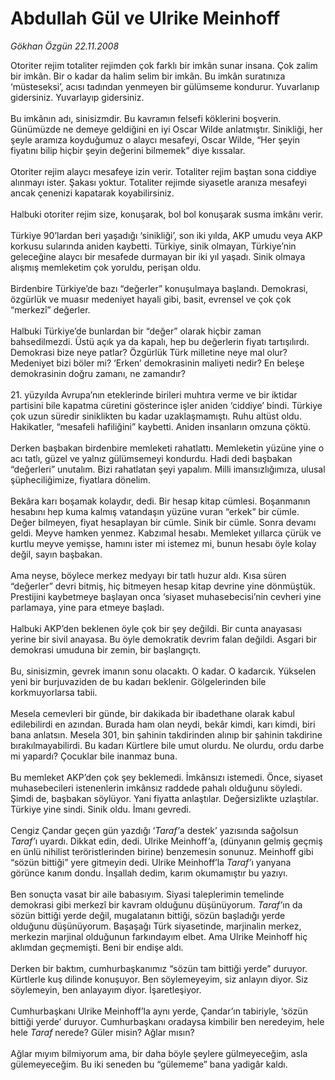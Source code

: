 # Abdullah Gül ve Ulrike Meinhoff

*Gökhan Özgün 22.11.2008*

<div class="taraf_structure_2col_1zq">
<div class="margen_n">



 <p>Otoriter rejim totaliter rejimden çok farklı bir imkân sunar insana. Çok zalim bir imkân. Bir o kadar da halim selim bir imkân. Bu imkân suratınıza ‘müsteseksi’, acısı tadından yenmeyen bir gülümseme kondurur. Yuvarlanıp gidersiniz. Yuvarlayıp gidersiniz. <br/><br/>Bu imkânın adı, sinisizmdir. Bu kavramın felsefi köklerini boşverin. Günümüzde ne demeye geldiğini en iyi Oscar Wilde anlatmıştır. Sinikliği, her şeyle aramıza koyduğumuz o alaycı mesafeyi, Oscar Wilde, “Her şeyin fiyatını bilip hiçbir şeyin değerini bilmemek” diye kıssalar. <br/><br/>Otoriter rejim alaycı mesafeye izin verir. Totaliter rejim baştan sona ciddiye alınmayı ister. Şakası yoktur. Totaliter rejimde siyasetle aranıza mesafeyi ancak çenenizi kapatarak koyabilirsiniz. <br/><br/>Halbuki otoriter rejim size, konuşarak, bol bol konuşarak susma imkânı verir. <br/><br/>Türkiye 90’lardan beri yaşadığı ‘sinikliği’, son iki yılda, AKP umudu veya AKP korkusu sularında aniden kaybetti. Türkiye, sinik olmayan, Türkiye’nin geleceğine alaycı bir mesafede durmayan bir iki yıl yaşadı. Sinik olmaya alışmış memleketim çok yoruldu, perişan oldu. <br/><br/>Birdenbire Türkiye’de bazı “değerler” konuşulmaya başlandı. Demokrasi, özgürlük ve muasır medeniyet hayali gibi, basit, evrensel ve çok çok “merkezî” değerler. <br/><br/>Halbuki Türkiye’de bunlardan bir “değer” olarak hiçbir zaman bahsedilmezdi. Üstü açık ya da kapalı, hep bu değerlerin fiyatı tartışılırdı. Demokrasi bize neye patlar? Özgürlük Türk milletine neye mal olur? Medeniyet bizi böler mi? ‘Erken’ demokrasinin maliyeti nedir? En beleşe demokrasinin doğru zamanı, ne zamandır? <br/><br/>21. yüzyılda Avrupa’nın eteklerinde birileri muhtıra verme ve bir iktidar partisini bile kapatma cüretini gösterince işler aniden ‘ciddiye’ bindi. Türkiye çok uzun süredir siniklikten bu kadar uzaklaşmamıştı. Ruhu altüst oldu. Hakikatler, “mesafeli hafiliğini” kaybetti. Aniden insanların omzuna çöktü. <br/><br/>Derken başbakan birdenbire memleketi rahatlattı. Memleketin yüzüne yine o acı tatlı, güzel ve yalnız gülümsemeyi kondurdu. Hadi dedi başbakan “değerleri” unutalım. Bizi rahatlatan şeyi yapalım. Milli imansızlığımıza, ulusal şüpheciliğimize, fiyatlara dönelim. <br/><br/>Bekâra karı boşamak kolaydır, dedi. Bir hesap kitap cümlesi. Boşanmanın hesabını hep kuma kalmış vatandaşın yüzüne vuran “erkek” bir cümle. Değer bilmeyen, fiyat hesaplayan bir cümle. Sinik bir cümle. Sonra devamı geldi. Meyve hamken yenmez. Kabzımal hesabı. Memleket yıllarca çürük ve kurtlu meyve yemişse, hamını ister mi istemez mi, bunun hesabı öyle kolay değil, sayın başbakan. <br/><br/>Ama neyse, böylece merkez medyayı bir tatlı huzur aldı. Kısa süren “değerler” devri bitmiş, hiç bitmeyen hesap kitap devrine yine dönmüştük. Prestijini kaybetmeye başlayan onca ‘siyaset muhasebecisi’nin cevheri yine parlamaya, yine para etmeye başladı. <br/><br/>Halbuki AKP’den beklenen öyle çok bir şey değildi. Bir cunta anayasası yerine bir sivil anayasa. Bu öyle demokratik devrim falan değildi. Asgari bir demokrasi umuduna bir zemin, bir başlangıçtı. <br/><br/>Bu, sinisizmin, gevrek imanın sonu olacaktı. O kadar. O kadarcık. Yükselen yeni bir burjuvaziden de bu kadarı beklenir. Gölgelerinden bile korkmuyorlarsa tabii. <br/><br/>Mesela cemevleri bir günde, bir dakikada bir ibadethane olarak kabul edilebilirdi en azından. Burada ham olan neydi, bekâr kimdi, karı kimdi, biri bana anlatsın. Mesela 301, bin şahinin takdirinden alınıp bir şahinin takdirine bırakılmayabilirdi. Bu kadarı Kürtlere bile umut olurdu. Ne olurdu, ordu darbe mi yapardı? Çocuklar bile inanmaz buna. <br/><br/>Bu memleket AKP’den çok şey beklemedi. İmkânsızı istemedi. Önce, siyaset muhasebecileri istenenlerin imkânsız raddede pahalı olduğunu söyledi. Şimdi de, başbakan söylüyor. Yani fiyatta anlaştılar. Değersizlikte uzlaştılar. Türkiye yine sindi. Sinik oldu. İmanı gevredi. <br/><br/>Cengiz Çandar geçen gün yazdığı ‘<em>Taraf’</em>a destek’ yazısında sağolsun <em>Taraf’</em>ı uyardı. Dikkat edin, dedi. Ulrike Meinhoff<em>’</em>a, (dünyanın gelmiş geçmiş en ünlü nihilist teröristlerinden birine) benzemesin sonunuz. Meinhoff gibi “sözün bittiği” yere gitmeyin dedi. Ulrike Meinhoff’la <em>Taraf’</em>ı yanyana görünce kanım dondu. İnşallah dedim, karım okumamıştır bu yazıyı. <br/><br/>Ben sonuçta vasat bir aile babasıyım. Siyasi taleplerimin temelinde demokrasi gibi merkezî bir kavram olduğunu düşünüyorum. <em>Taraf’</em>ın da sözün bittiği yerde değil, mugalatanın bittiği, sözün başladığı yerde olduğunu düşünüyorum. Başaşağı Türk siyasetinde, marjinalin merkez, merkezin marjinal olduğunun farkındayım elbet. Ama Ulrike Meinhoff hiç aklımdan geçmemişti. Beni bir endişe aldı. <br/><br/>Derken bir baktım, cumhurbaşkanımız “sözün tam bittiği yerde” duruyor. Kürtlerle kuş dilinde konuşuyor. Ben söylemeyeyim, siz anlayın diyor. Siz söylemeyin, ben anlayayım diyor. İşaretleşiyor. <br/><br/>Cumhurbaşkanı Ulrike Meinhoff’la aynı yerde, Çandar’ın tabiriyle, ‘sözün bittiği yerde’ duruyor. Cumhurbaşkanı oradaysa kimbilir ben neredeyim, hele hele <i>Taraf</i> nerede? Güler misin? Ağlar mısın? <br/><br/>Ağlar mıyım bilmiyorum ama, bir daha böyle şeylere gülmeyeceğim, asla gülemeyeceğim. Bu iki seneden bu “gülememe” bana yadigâr kaldı.</p>

<br/>


<div id="taraf_not">
</div>

</div>


</div>

